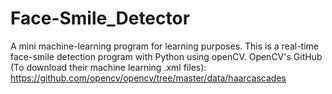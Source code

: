 # Face-Smile_Detector
A mini machine-learning program for learning purposes.
This is a real-time face-smile detection program with Python using openCV.
OpenCV's GitHub (To download their machine learning .xml files):
https://github.com/opencv/opencv/tree/master/data/haarcascades
